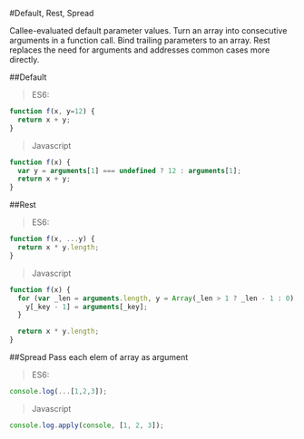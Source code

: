 #Default, Rest, Spread

Callee-evaluated default parameter values. Turn an array into consecutive arguments in a function call. Bind trailing parameters to an array. Rest replaces the need for arguments and addresses common cases more directly.

##Default
> ES6:

```js
function f(x, y=12) {
  return x + y;
}
```

> Javascript

```js
function f(x) {
  var y = arguments[1] === undefined ? 12 : arguments[1];
  return x + y;
}
```

##Rest
> ES6:

```js
function f(x, ...y) {
  return x * y.length;
}
```

> Javascript

```js
function f(x) {
  for (var _len = arguments.length, y = Array(_len > 1 ? _len - 1 : 0), _key = 1; _key < _len; _key++) {
    y[_key - 1] = arguments[_key];
  }

  return x * y.length;
}
```

##Spread
Pass each elem of array as argument
> ES6:

```js
console.log(...[1,2,3]);
```

> Javascript

```js
console.log.apply(console, [1, 2, 3]);
```